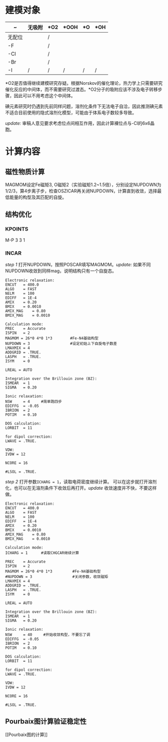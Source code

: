 # 建模对象

| ~   | 无吸附 | \*O2 | \*OOH | \*O | \*OH |
| --- | --- | ---- | ----- | --- | ---- |
| 无配位 |     | /    |       |     |      |
| -F  |     | /    |       |     |      |
| -Cl |     | /    |       |     |      |
| -Br |     | /    |       |     |      |
| -I  | /   | /    | /     | /   | /    |
\*O2是否值得继续建模研究存疑。根据Norskov的催化理论，热力学上只需要研究催化反应的中间体，而不需要研究过渡态。\*O2分子的吸附应该不涉及电子转移步骤，因此可以不用考虑这个中间体。

碘元素研究时仍遇到先前同样问题，溶剂化条件下无法电子自洽，因此推测碘元素不适合目前使用的隐式溶剂化模型，可能由于体系电子数较多导致。

*update:* 审稿人意见要求考虑位点间相互作用，因此计算裸位点与-Cl的6x6晶胞。
# 计算内容
## 磁性物质计算
MAGMOM设定Fe磁矩3, O磁矩2（实验磁矩1.2~1.5倍），分别设定NUPDOWN为1/2/3，算4步离子步，检查OSZICAR再关闭NUPDOWN，计算直到收敛，选择最低能量的构型及其匹配的自旋。
## 结构优化
### KPOINTS
M-P
3 3 1
### INCAR
*step 1*
打开NUPDOWN，按照POSCAR填写MAGMOM。*update:* 如果不同NUPDOWN收敛到同样mag，说明结构只有一个自旋态。
```
Electronic relaxation:
ENCUT   = 400.0      
ALGO    = FAST        
NELM    = 100         
EDIFF   = 1E-4      
AMIX    = 0.20      
BMIX    = 0.0010    
AMIX_MAG    = 0.80
BMIX_MAG    = 0.0010

Calculation mode:
PREC    = Accurate  
ISPIN   = 2         
MAGMOM = 26*0 4*0 1*3        #Fe-N4基础构型
NUPDOWN = 3                  #设定初始上下自旋电子数差
LMAXMIX = 4         
ADDGRID = .TRUE.    
LASPH   = .TRUE.    
ISYM    = 0         

LREAL = AUTO

Integration over the Brillouin zone (BZ):
ISMEAR  = 1         
SIGMA   = 0.20        

Ionic relaxation:
NSW     = 4     #简单跑四步
EDIFFG  = -0.05     
IBRION  = 2              
POTIM   = 0.10        

DOS calculation:
LORBIT  = 11        

for dipol correction:   
LWAVE = .TRUE.

VDW: 
IVDW = 12

NCORE = 16

#LSOL = .TRUE.
```

*step 2*
打开参数`ICHARG = 1`，读取电荷密度继续计算。
可以在这步就打开溶剂化，也可以在无溶剂条件下收敛后再打开。*update* 收敛速度并不快，不要这样做。
```
Electronic relaxation:
ENCUT   = 400.0      
ALGO    = FAST        
NELM    = 100         
EDIFF   = 1E-4      
AMIX    = 0.20      
BMIX    = 0.0010    
AMIX_MAG    = 0.80
BMIX_MAG    = 0.0010

Calculation mode:
ICHARG = 1      #读取CHGCAR继续计算

PREC    = Accurate  
ISPIN   = 2         
MAGMOM = 26*0 4*0 1*3         #Fe-N4基础构型
#NUPDOWN = 3                  #关闭参数，收敛磁矩
LMAXMIX = 4         
ADDGRID = .TRUE.    
LASPH   = .TRUE.    
ISYM    = 0         

LREAL = AUTO

Integration over the Brillouin zone (BZ):
ISMEAR  = 1         
SIGMA   = 0.20        

Ionic relaxation:
NSW     = 40     #开始收敛构型，不要忘了调
EDIFFG  = -0.05     
IBRION  = 2              
POTIM   = 0.10        

DOS calculation:
LORBIT  = 11        

for dipol correction:   
LWAVE = .TRUE.

VDW: 
IVDW = 12

NCORE = 16

#LSOL = .TRUE.      
```

## Pourbaix图计算验证稳定性
[[Pourbaix图的计算]]